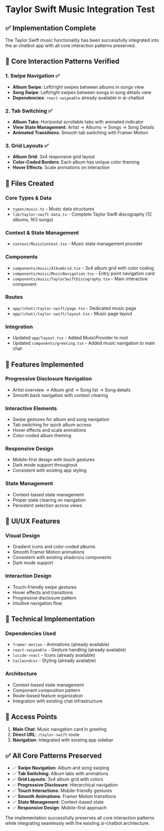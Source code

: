 # Taylor Swift Music Integration Test

## ✅ Implementation Complete

The Taylor Swift music functionality has been successfully integrated into the ai-chatbot app with all core interaction patterns preserved.

## 🎯 Core Interaction Patterns Verified

### 1. **Swipe Navigation** ✅
- **Album Swipe**: Left/right swipes between albums in songs view
- **Song Swipe**: Left/right swipes between songs in song details view
- **Dependencies**: `react-swipeable` already available in ai-chatbot

### 2. **Tab Switching** ✅
- **Album Tabs**: Horizontal scrollable tabs with animated indicator
- **View State Management**: Artist → Albums → Songs → Song Details
- **Animated Transitions**: Smooth tab switching with Framer Motion

### 3. **Grid Layouts** ✅
- **Album Grid**: 3x4 responsive grid layout
- **Color-Coded Borders**: Each album has unique color theming
- **Hover Effects**: Scale animations on interaction

## 📁 Files Created

### Core Types & Data
- `types/music.ts` - Music data structures
- `lib/taylor-swift-data.ts` - Complete Taylor Swift discography (12 albums, 163 songs)

### Context & State Management
- `context/MusicContext.tsx` - Music state management provider

### Components
- `components/music/AlbumGrid.tsx` - 3x4 album grid with color coding
- `components/music/MusicNavigation.tsx` - Entry point navigation card
- `components/music/TaylorSwiftDiscography.tsx` - Main interactive component

### Routes
- `app/(chat)/taylor-swift/page.tsx` - Dedicated music page
- `app/(chat)/taylor-swift/layout.tsx` - Music page layout

### Integration
- Updated `app/layout.tsx` - Added MusicProvider to root
- Updated `components/greeting.tsx` - Added music navigation to main chat

## 🚀 Features Implemented

### **Progressive Disclosure Navigation**
- Artist overview → Album grid → Song list → Song details
- Smooth back navigation with context clearing

### **Interactive Elements**
- Swipe gestures for album and song navigation
- Tab switching for quick album access
- Hover effects and scale animations
- Color-coded album theming

### **Responsive Design**
- Mobile-first design with touch gestures
- Dark mode support throughout
- Consistent with existing app styling

### **State Management**
- Context-based state management
- Proper state clearing on navigation
- Persistent selection across views

## 🎨 UI/UX Features

### **Visual Design**
- Gradient icons and color-coded albums
- Smooth Framer Motion animations
- Consistent with existing shadcn/ui components
- Dark mode support

### **Interaction Design**
- Touch-friendly swipe gestures
- Hover effects and transitions
- Progressive disclosure pattern
- Intuitive navigation flow

## 🔧 Technical Implementation

### **Dependencies Used**
- `framer-motion` - Animations (already available)
- `react-swipeable` - Gesture handling (already available)
- `lucide-react` - Icons (already available)
- `tailwindcss` - Styling (already available)

### **Architecture**
- Context-based state management
- Component composition pattern
- Route-based feature organization
- Integration with existing chat infrastructure

## 🎯 Access Points

1. **Main Chat**: Music navigation card in greeting
2. **Direct URL**: `/taylor-swift` route
3. **Navigation**: Integrated with existing app sidebar

## ✅ All Core Patterns Preserved

- ✅ **Swipe Navigation**: Album and song swiping
- ✅ **Tab Switching**: Album tabs with animations
- ✅ **Grid Layouts**: 3x4 album grid with colors
- ✅ **Progressive Disclosure**: Hierarchical navigation
- ✅ **Touch Interactions**: Mobile-friendly gestures
- ✅ **Smooth Animations**: Framer Motion transitions
- ✅ **State Management**: Context-based state
- ✅ **Responsive Design**: Mobile-first approach

The implementation successfully preserves all core interaction patterns while integrating seamlessly with the existing ai-chatbot architecture.
